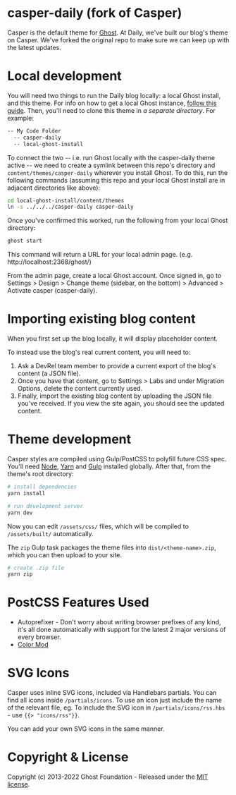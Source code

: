 # casper-daily (fork of Casper)

Casper is the default theme for [Ghost](http://github.com/tryghost/ghost/). At Daily, we've built our blog's theme on Casper. We've forked the original repo to make sure we can keep up with the latest updates.

# Local development

You will need two things to run the Daily blog locally: a local Ghost install, and this theme. For info on how to get a local Ghost instance, [follow this guide](https://ghost.org/docs/install/local/). Then, you'll need to clone this theme in *a separate directory*. For example:

```bash
-- My Code Folder
  -- casper-daily
  -- local-ghost-install
```

To connect the two -- i.e. run Ghost locally with the casper-daily theme active -- we need to create a symlink between this repo's directory and `content/themes/casper-daily` wherever you install Ghost. To do this, run the following commands (assuming this repo and your local Ghost install are in adjacent directories like above):

```bash 
cd local-ghost-install/content/themes
ln -s ../../../casper-daily casper-daily
```

Once you've confirmed this worked, run the following from your local Ghost directory:

```bash
ghost start
```

This command will return a URL for your local admin page. (e.g. http://localhost:2368/ghost/)

From the admin page, create a local Ghost account. Once signed in, go to Settings > Design > Change theme (sidebar, on the bottom) > Advanced > Activate casper (casper-daily).

# Importing existing blog content
When you first set up the blog locally, it will display placeholder content.

To instead use the blog's real current content, you will need to:

1. Ask a DevRel team member to provide a current export of the blog's content (a JSON file).
2. Once you have that content, go to Settings > Labs and under Migration Options, delete the content currently used.
3. Finally, import the existing blog content by uploading the JSON file you've received. If you view the site again, you should see the updated content.

# Theme development
Casper styles are compiled using Gulp/PostCSS to polyfill future CSS spec. You'll need [Node](https://nodejs.org/), [Yarn](https://yarnpkg.com/) and [Gulp](https://gulpjs.com) installed globally. After that, from the theme's root directory:

```bash
# install dependencies
yarn install

# run development server
yarn dev
```

Now you can edit `/assets/css/` files, which will be compiled to `/assets/built/` automatically.

The `zip` Gulp task packages the theme files into `dist/<theme-name>.zip`, which you can then upload to your site.

```bash
# create .zip file
yarn zip
```

# PostCSS Features Used

- Autoprefixer - Don't worry about writing browser prefixes of any kind, it's all done automatically with support for the latest 2 major versions of every browser.
- [Color Mod](https://github.com/jonathantneal/postcss-color-mod-function)


# SVG Icons

Casper uses inline SVG icons, included via Handlebars partials. You can find all icons inside `/partials/icons`. To use an icon just include the name of the relevant file, eg. To include the SVG icon in `/partials/icons/rss.hbs` - use `{{> "icons/rss"}}`.

You can add your own SVG icons in the same manner.


# Copyright & License

Copyright (c) 2013-2022 Ghost Foundation - Released under the [MIT license](LICENSE).
